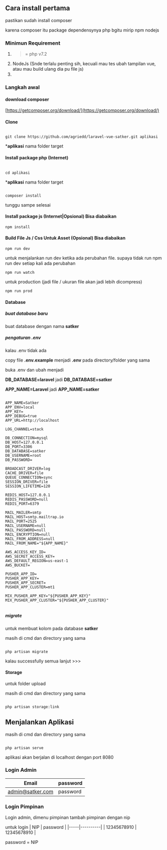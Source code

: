## Cara install pertama

pastikan sudah install composer

karena composer itu package dependensynya php bgitu mirip npm nodejs

### Minimun Requirement

1. >= php v7.2
2. NodeJs (Snde terlalu penting sih, kecuali mau tes ubah tampilan vue, atau mau build ulang dia pu file js)
3. 

### Langkah awal

#### download composer
[https://getcomposer.org/download/](https://getcomposer.org/download/)

#### Clone

```cli

git clone https://github.com/agriedd/laravel-vue-satker.git aplikasi

```

***aplikasi** nama folder target

#### Install package php (Internet)

```cli

cd aplikasi

```

***aplikasi** nama folder target


```cli

composer install

```

tunggu sampe selesai


#### Install package js (Internet|Opsional) Bisa diabaikan

```cli
npm install
```


#### Build File Js / Css Untuk Asset (Opsional) Bisa diabaikan


```cli
npm run dev
```

untuk menjalankan run dev ketika ada perubahan file. supaya tidak run npm run dev setiap kali ada perubahan

```cli
npm run watch
```

untuk production (jadi file / ukuran file akan jadi lebih dicompress)
```cli
npm run prod
```

#### Database


##### buat database baru

buat database dengan nama **satker**

##### pengaturan .env

kalau .env tidak ada

copy file **.env.example** menjadi **.env** pada directory/folder yang sama

buka .env dan ubah menjadi

**DB_DATABASE=laravel** jadi **DB_DATABASE=satker**

**APP_NAME=Laravel** jadi **APP_NAME=satker**

```env

APP_NAME=Satker
APP_ENV=local
APP_KEY=
APP_DEBUG=true
APP_URL=http://localhost

LOG_CHANNEL=stack

DB_CONNECTION=mysql
DB_HOST=127.0.0.1
DB_PORT=3306
DB_DATABASE=satker
DB_USERNAME=root
DB_PASSWORD=

BROADCAST_DRIVER=log
CACHE_DRIVER=file
QUEUE_CONNECTION=sync
SESSION_DRIVER=file
SESSION_LIFETIME=120

REDIS_HOST=127.0.0.1
REDIS_PASSWORD=null
REDIS_PORT=6379

MAIL_MAILER=smtp
MAIL_HOST=smtp.mailtrap.io
MAIL_PORT=2525
MAIL_USERNAME=null
MAIL_PASSWORD=null
MAIL_ENCRYPTION=null
MAIL_FROM_ADDRESS=null
MAIL_FROM_NAME="${APP_NAME}"

AWS_ACCESS_KEY_ID=
AWS_SECRET_ACCESS_KEY=
AWS_DEFAULT_REGION=us-east-1
AWS_BUCKET=

PUSHER_APP_ID=
PUSHER_APP_KEY=
PUSHER_APP_SECRET=
PUSHER_APP_CLUSTER=mt1

MIX_PUSHER_APP_KEY="${PUSHER_APP_KEY}"
MIX_PUSHER_APP_CLUSTER="${PUSHER_APP_CLUSTER}"


```

##### migrate

untuk membuat kolom pada database **satker**

masih di cmd
dan directory yang sama

```cli

php artisan migrate

```

kalau successfully semua lanjut >>>

#### Storage

untuk folder upload

masih di cmd
dan directory yang sama

```cli

php artisan storage:link

```

## Menjalankan Aplikasi

masih di cmd
dan directory yang sama

```cli

php artisan serve

```

aplikasi akan berjalan di localhost dengan port 8080

### Login Admin
| Email | password |
|-------|----------|
| admin@satker.com | password |


### Login Pimpinan
Login admin, dimenu pimpinan
tambah pimpinan dengan nip

untuk login
| NIP | password |
|-----|----------|
| 12345678910 | 12345678910 |

password = NIP